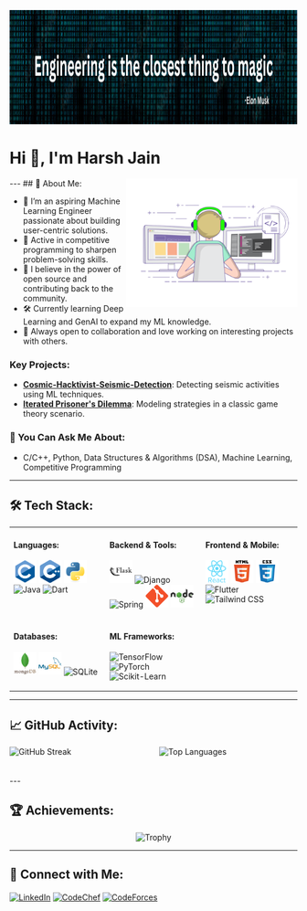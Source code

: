 <p align="center">
  <img height="200" width="1000" src="https://github.com/Dark-Knight499/Dark-Knight499/blob/main/banner.png" alt="Banner" />
</p>

<h1>Hi 👋, I'm Harsh Jain</h1>
---
## 🚀 About Me:

<img align="right" alt="Coding" width="300" src="https://github.com/Dark-Knight499/Dark-Knight499/blob/main/readme_gif.gif">

- 🌱 I’m an aspiring Machine Learning Engineer passionate about building user-centric solutions.
- 🔭 Active in competitive programming to sharpen problem-solving skills.
- 🎯 I believe in the power of open source and contributing back to the community.
- 🛠️ Currently learning Deep Learning and GenAI to expand my ML knowledge.
- 👯 Always open to collaboration and love working on interesting projects with others.

### Key Projects:
- [**Cosmic-Hacktivist-Seismic-Detection**](https://github.com/Dark-Knight499/Cosmic-Hacktivist-Seismic-Detection): Detecting seismic activities using ML techniques.
- [**Iterated Prisoner's Dilemma**](https://github.com/Dark-Knight499/Iterated-Prisoner-s-Dilemma-): Modeling strategies in a classic game theory scenario.

### 💬 You Can Ask Me About:
- C/C++, Python, Data Structures & Algorithms (DSA), Machine Learning, Competitive Programming

---

## 🛠️ Tech Stack:

<table>
<tr>
  <td valign="top" width="33%">
    <h4>Languages:</h4>
    <p>
      <img src="https://raw.githubusercontent.com/devicons/devicon/master/icons/c/c-original.svg" alt="C" width="40" height="40"/>
      <img src="https://raw.githubusercontent.com/devicons/devicon/master/icons/cplusplus/cplusplus-original.svg" alt="C++" width="40" height="40"/>
      <img src="https://raw.githubusercontent.com/devicons/devicon/master/icons/python/python-original.svg" alt="Python" width="40" height="40"/>
      <img src="https://www.vectorlogo.zone/logos/java/java-icon.svg" alt="Java" width="40" height="40"/>
      <img src="https://www.vectorlogo.zone/logos/dartlang/dartlang-icon.svg" alt="Dart" width="40" height="40"/>
    </p>
  </td>
  <td valign="top" width="33%">
    <h4>Backend & Tools:</h4>
    <p>
      <img src="https://raw.githubusercontent.com/devicons/devicon/master/icons/flask/flask-original-wordmark.svg" alt="Flask" width="40" height="40"/>
      <img src="https://cdn.worldvectorlogo.com/logos/django.svg" alt="Django" width="40" height="40"/>
      <img src="https://www.vectorlogo.zone/logos/springio/springio-icon.svg" alt="Spring" width="40" height="40"/>
      <img src="https://raw.githubusercontent.com/devicons/devicon/master/icons/git/git-original.svg" alt="Git" width="40" height="40"/>
      <img src="https://raw.githubusercontent.com/devicons/devicon/master/icons/nodejs/nodejs-original-wordmark.svg" alt="Node.js" width="40" height="40"/>
    </p>
  </td>
  <td valign="top" width="33%">
    <h4>Frontend & Mobile:</h4>
    <p>
      <img src="https://raw.githubusercontent.com/devicons/devicon/master/icons/react/react-original-wordmark.svg" alt="React" width="40" height="40"/>
      <img src="https://raw.githubusercontent.com/devicons/devicon/master/icons/html5/html5-original-wordmark.svg" alt="HTML" width="40" height="40"/>
      <img src="https://raw.githubusercontent.com/devicons/devicon/master/icons/css3/css3-original-wordmark.svg" alt="CSS" width="40" height="40"/>
      <img src="https://www.vectorlogo.zone/logos/flutterio/flutterio-icon.svg" alt="Flutter" width="40" height="40"/>
      <img src="https://www.vectorlogo.zone/logos/tailwindcss/tailwindcss-icon.svg" alt="Tailwind CSS" width="40" height="40"/>
    </p>
  </td>
</tr>
<tr>
  <td valign="top" width="33%">
    <h4>Databases:</h4>
    <p>
      <img src="https://raw.githubusercontent.com/devicons/devicon/master/icons/mongodb/mongodb-original-wordmark.svg" alt="MongoDB" width="40" height="40"/>
      <img src="https://raw.githubusercontent.com/devicons/devicon/master/icons/mysql/mysql-original-wordmark.svg" alt="MySQL" width="40" height="40"/>
      <img src="https://www.vectorlogo.zone/logos/sqlite/sqlite-icon.svg" alt="SQLite" width="40" height="40"/>
    </p>
  </td>
  <td valign="top" width="33%">
    <h4>ML Frameworks:</h4>
    <p>
      <img src="https://www.vectorlogo.zone/logos/tensorflow/tensorflow-icon.svg" alt="TensorFlow" width="40" height="40"/>
      <img src="https://www.vectorlogo.zone/logos/pytorch/pytorch-icon.svg" alt="PyTorch" width="40" height="40"/>
      <img src="https://upload.wikimedia.org/wikipedia/commons/0/05/Scikit_learn_logo_small.svg" alt="Scikit-Learn" width="40" height="40"/>
    </p>
  </td>
</tr>
</table>

---

## 📈 GitHub Activity:

<p>
  <img align="left" src="https://github-readme-streak-stats.herokuapp.com/?user=Dark-Knight499&theme=radical" alt="GitHub Streak" width="48%"/>
  <img align="right" src="https://github-readme-stats.vercel.app/api/top-langs?username=Dark-Knight499&show_icons=true&locale=en&layout=compact&theme=radical" alt="Top Languages" width="48%"/>
</p>
<br/>
<br>
<br>
---

## 🏆 Achievements:

<p align="center">
  <img src="https://github-profile-trophy.vercel.app/?username=Dark-Knight499&theme=onedark" alt="Trophy" />
</p>

---

## 🤝 Connect with Me:

<p align="left">
  <a href="https://linkedin.com/in/harsh-jain-82243128b" target="blank"><img align="center" src="https://raw.githubusercontent.com/rahuldkjain/github-profile-readme-generator/master/src/images/icons/Social/linked-in-alt.svg" alt="LinkedIn" height="30" width="40" /></a>
  <a href="https://www.codechef.com/users/darkknight_03" target="blank"><img align="center" src="https://cdn.jsdelivr.net/npm/simple-icons@3.1.0/icons/codechef.svg" alt="CodeChef" height="30" width="40" /></a>
  <a href="https://codeforces.com/profile/harshrajivjain10" target="blank"><img align="center" src="https://raw.githubusercontent.com/rahuldkjain/github-profile-readme-generator/master/src/images/icons/Social/codeforces.svg" alt="CodeForces" height="30" width="40" /></a>
</p>
